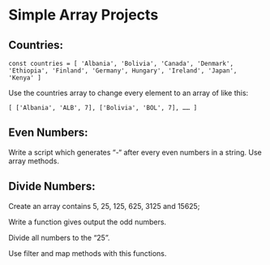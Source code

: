 # Simple Array Projects

## Countries:


```
const countries = [ 'Albania', 'Bolivia', 'Canada', 'Denmark', 'Ethiopia', 'Finland', 'Germany', Hungary', 'Ireland', 'Japan', 'Kenya' ]
```

Use the countries array to change every element to an array of like this:

```
[ ['Albania', 'ALB', 7], ['Bolivia', 'BOL', 7], …… ]
```


## Even Numbers:

Write a script which generates “-“ after every even numbers in a string. Use array methods.



## Divide Numbers:

Create an array contains 5, 25, 125, 625, 3125 and 15625;

Write a function gives output the odd numbers. 

Divide all numbers to the “25”.

Use filter and map methods with this functions.